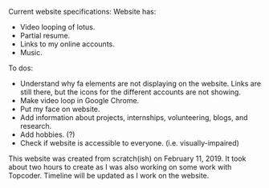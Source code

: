 Current website specifications:
Website has:
* Video looping of lotus.
* Partial resume.
* Links to my online accounts.
* Music.

To dos:
* Understand why fa elements are not displaying on the website.  Links are still there, but the icons for the different accounts are not showing.
* Make video loop in Google Chrome.
* Put my face on website.
* Add information about projects, internships, volunteering, blogs, and research.
* Add hobbies. (?)
* Check if website is accessible to everyone. (i.e. visually-impaired)

This website was created from scratch(ish) on February 11, 2019.  It took about two hours to create as I was also working on some work with Topcoder.  Timeline will be updated as I work on the website.
